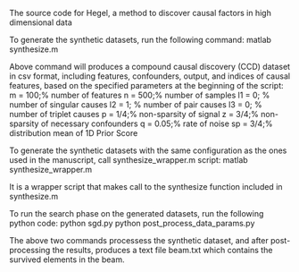 The source code for Hegel, a method to discover causal factors in high dimensional data

To generate the synthetic datasets, run the following command:
matlab synthesize.m

Above command will produces a compound causal discovery (CCD) dataset in csv format, including features, confounders, output, and indices of causal features, based on the specified parameters at the beginning of the script:
m = 100;% number of features
n = 500;% number of samples
l1 = 0;	% number of singular causes
l2 = 1;	% number of pair causes
l3 = 0; % number of triplet causes
p = 1/4;% non-sparsity of signal
z = 3/4;% non-sparsity of necessary confounders
q = 0.05;% rate of noise
sp = 3/4;% distribution mean of 1D Prior Score



To generate the synthetic datasets with the same configuration as the ones used in the manuscript, call synthesize_wrapper.m script:
matlab synthesize_wrapper.m

It is a wrapper script that makes call to the synthesize function included in synthesize.m

To run the search phase on the generated datasets, run the following python code:
python sgd.py
python post_process_data_params.py

The above two commands processess the synthetic dataset, and after post-processing the results, produces a text file beam.txt which contains the survived elements in the beam.

